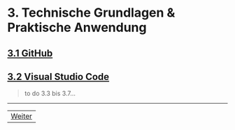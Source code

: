 # 3. Technische Grundlagen & Praktische Anwendung

## [3.1 GitHub](1/README.md)

## [3.2 Visual Studio Code](docs/3/2/README.md)

> to do 3.3 bis 3.7...

---

| |
| --- |
| [Weiter](/docs/3/1/README.md) |